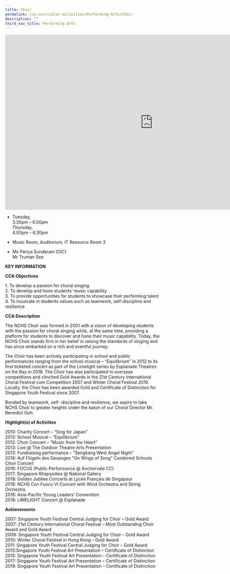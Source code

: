 ```yaml
---
title: Choir
permalink: /co-curricular-activities/Performing-Arts/Choir
description: ""
third_nav_title: Performing Arts
---
```

<iframe allowfullscreen="true" height="569" width="960" frameborder="0" src="https://docs.google.com/presentation/d/e/2PACX-1vT36iCNKta2ZNjWtKlwZq2HTgcJohKYJtTp9C2TUTwSXgFCJ_SfP0ztWLBwNOo4ovktYGtU_Eh5AR0R/embed?start=false&amp;loop=false&amp;delayms=3000"></iframe>

*   Tuesday,  
    3.30pm – 6.00pm  
    Thursday,  
    4.00pm – 6.30pm  
    
*   Music Room, Auditorium, IT Resource Room 3

*   Ms Periya Sundaram (OIC)<br>Mr Truman See

**KEY INFORMATION**

**CCA Objectives**

1\. To develop a passion for choral singing<br>
2\. To develop and hone students’ music capability<br>
3\. To provide opportunities for students to showcase their performing talent<br>
4\. To inculcate in students values such as teamwork, self-discipline and resilience

**CCA Description**

The NCHS Choir was formed in 2001 with a vision of developing students with the passion for choral singing while, at the same time, providing a platform for students to discover and hone their music capability. Today, the NCHS Choir stands firm in her belief in raising the standards of singing and has since embarked on a rich and eventful journey.

 

The Choir has been actively participating in school and public performances ranging from the school musical – “Equilibrium” in 2012 to its first ticketed concert as part of the Limelight series by Esplanade Theatres on the Bay in 2018. The Choir has also participated in overseas competitions and clinched Gold Awards in the 21st Century International Choral Festival cum Competition 2007 and Winter Choral Festival 2010. Locally, the Choir has been awarded Gold and Certificate of Distinction for Singapore Youth Festival since 2007.

  

Bonded by teamwork, self- discipline and resilience, we aspire to take NCHS Choir to greater heights under the baton of our Choral Director Mr. Benedict Goh.

**Highlight(s) of Activities**

2010: Charity Concert – “Sing for Japan”<br>
2012: School Musical – “Equilibrium”<br>
2012: Choir Concert – “Music from the Heart”<br>
2013: Live @ The Outdoor Theatre Arts Presentation<br>
2013: Fundraising performance – “Sengkang West Angel Night”<br>
2016: Auf Flügeln des Gesanges “On Wings of Song” Combined Schools Choir Concert<br>
2016: FOCUS (Public Performance @ Anchorvale CC)<br>
2017: Singapore Rhapsodies @ National Gallery<br>
2018: Golden Jubilee Concerts at Lycée Français de Singapour<br>
2018: NCHS Con Fuoco VI Concert with Wind Orchestra and String Orchestra<br>
2018: Asia-Pacific Young Leaders’ Convention<br>
2018: LIMELIGHT Concert @ Esplanade

**Achievements**


2007: Singapore Youth Festival Central Judging for Choir – Gold Award<br>
2007: 21st Century International Choral Festival – Most Outstanding Choir Award and Gold Award<br>
2009: Singapore Youth Festival Central Judging for Choir – Gold Award<br>
2010: Winter Choral Festival in Hong Kong – Gold Award<br>
2011: Singapore Youth Festival Central Judging for Choir – Gold Award<br>
2013:Singapore Youth Festival Art Presentation – Certificate of Distinction<br>
2015: Singapore Youth Festival Art Presentation – Certificate of Distinction<br>
2017: Singapore Youth Festival Art Presentation – Certificate of Distinction<br>
2019: Singapore Youth Festival Art Presentation – Certificate of Distinction